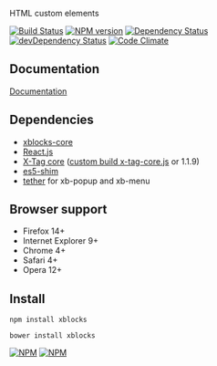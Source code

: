 HTML custom elements

[![Build Status][build]][build-link] [![NPM version][version]][version-link] [![Dependency Status][dependency]][dependency-link] [![devDependency Status][dev-dependency]][dev-dependency-link] [![Code Climate][climate]][climate-link]

## Documentation

[Documentation](http://xblocks.info)

## Dependencies

- [xblocks-core](https://github.com/Katochimoto/xblocks-core)
- [React.js](https://github.com/facebook/react)
- [X-Tag core](https://github.com/x-tag/core) ([custom build x-tag-core.js](https://github.com/Katochimoto/xblocks-core/blob/master/x-tag-core.js) or 1.1.9)
- [es5-shim](https://github.com/es-shims/es5-shim)
- [tether](https://github.com/HubSpot/tether) for xb-popup and xb-menu

## Browser support

- Firefox 14+
- Internet Explorer 9+
- Chrome 4+
- Safari 4+
- Opera 12+

## Install

```
npm install xblocks
```
```
bower install xblocks
```

[![NPM](https://nodei.co/npm/xblocks.png?downloads=true&stars=true)](https://nodei.co/npm/xblocks/)
[![NPM](https://nodei.co/npm-dl/xblocks.png)](https://nodei.co/npm/xblocks/)

[build]: https://travis-ci.org/Katochimoto/xblocks.svg?branch=master
[build-link]: https://travis-ci.org/Katochimoto/xblocks
[version]: https://badge.fury.io/js/xblocks.svg
[version-link]: http://badge.fury.io/js/xblocks
[dependency]: https://david-dm.org/Katochimoto/xblocks.svg
[dependency-link]: https://david-dm.org/Katochimoto/xblocks
[dev-dependency]: https://david-dm.org/Katochimoto/xblocks/dev-status.svg
[dev-dependency-link]: https://david-dm.org/Katochimoto/xblocks#info=devDependencies
[climate]: https://codeclimate.com/github/Katochimoto/xblocks.svg
[climate-link]: https://codeclimate.com/github/Katochimoto/xblocks

